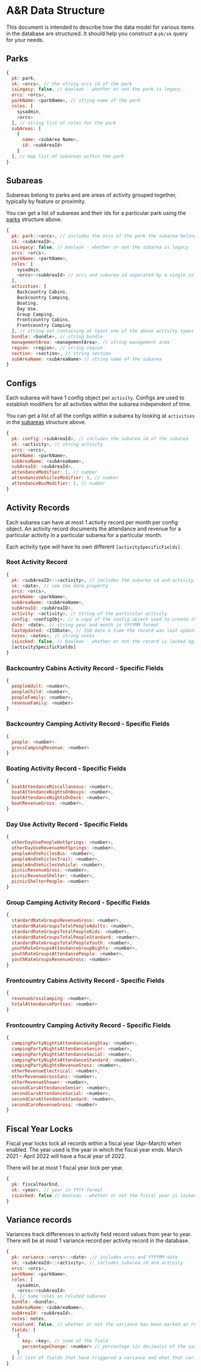 # A&R Data Structure

This document is intended to describe how the data model for various items in the database are structured. It should help you construct a `pk/sk` query for your needs.

## Parks
```js
{
  pk: park,
  sk: <orcs>, // the string orcs id of the park
  isLegacy: false, // boolean - whether or not the park is legacy
  orcs: <orcs>,
  parkName: <parkName>, // string name of the park
  roles: [
    sysadmin,
    <orcs>
  ], // string list of roles for the park
  subAreas: [
    {
      name: <subArea Name>,
      id: <subAreaId>
    }
  ], // map list of subareas within the park
}
```

## Subareas

Subareas belong to parks and are areas of activity grouped together, typically by feature or proximity.

You can get a list of subareas and their ids for a particular park using the [parks](#parks) structure above.

```js
{
  pk: park::<orcs>, // includes the orcs of the park the subarea belongs to
  sk: <subAreaID>,
  isLegacy: false, // boolean - whether or not the subarea is legacy
  orcs: <orcs>,
  parkName: <parkName>,
  roles: [
    sysadmin,
    <orcs>:<subAreaId> // orcs and subarea id separated by a single colon
  ],
  activities: [
    Backcountry Cabins,
    Backcountry Camping,
    Boating,
    Day Use,
    Group Camping,
    Frontcountry Cabins,
    Frontcountry Camping
  ], // string set containing at least one of the above activity types
  bundle: <bundle>, // string bundle
  managementArea: <managementArea>, // string management area
  region: <region>, // string region
  section: <section>, // string section
  subAreaName: <subAreaName> // string name of the subarea
}
```

## Configs

Each subarea will have 1 config object per `activity`. Configs are used to establish modifiers for all activities within the subarea independent of time.

You can get a list of all the configs within a subarea by looking at `activities` in the [subareas](#subareas) structure above.

```js
{
  pk: config::<subAreaId>, // includes the subarea id of the subarea
  sk: <activity>, // string activity
  orcs: <orcs>,
  parkName: <parkName>,
  subAreaName: <subAreaName>,
  subAreaId: <subAreaId>,
  attendanceModifier: 1, // number
  attendanceVehiclesModifier: 1, // number
  attendanceBusModifier: 1, // number
}
```

## Activity Records

Each subarea can have at most 1 activity record per month per config object. An activity record documents the attendance and revenue for a particular activity in a particular subarea for a particular month.

Each activity type will have its own different `[activitySpecificFields]`.

### Root Activity Record
```js
{
  pk: <subAreaID>::<activity>, // includes the subarea id and activity
  sk: <date>, // see the date property
  orcs: <orcs>,
  parkName: <parkName>,
  subAreaName: <subAreaName>,
  subAreaId: <subAreaID>,
  activity: <activity>, // string of the particular activity
  config: <configObj>, // a copy of the config object used to create the activity record
  date: <date>, // string year and month in YYYYMM format
  lastUpdated: <ISODate>, // ISO date & time the record was last updated
  notes: <notes>, // string notes
  isLocked: false, // boolean - whether or not the record is locked against editing
  [activitySpecificFields]
}
```

### Backcountry Cabins Activity Record - Specific Fields
```js
{
  peopleAdult: <number>,
  peopleChild: <number>,
  peopleFamily: <number>,
  revenueFamily: <number>
}
```

### Backcountry Camping Activity Record - Specific Fields
```js
{
  people: <number>.
  grossCampingRevenue: <number>
}
```

### Boating Activity Record - Specific Fields
```js
{
  boatAttendanceMiscellaneous: <number>,
  boatAttendanceNightsOnBouys: <number>,
  boatAttendanceNightsOnDock: <number>,
  boatRevenueGross: <number>,
}
```

### Day Use Activity Record - Specific Fields
```js
{
  otherDayUsePeopleHotSprings: <number>,
  otherDayUseRevenueHotSprings: <number>,
  peopleAndVehiclesBus: <number>,
  peopleAndVehiclesTrail: <number>,
  peopleAndVehiclesVehicle: <number>,
  picnicRevenueGross: <number>,
  picnicRevenueShelter: <number>,
  picnicShelterPeople: <number>
}
```

### Group Camping Activity Record - Specific Fields
```js
{
  standardRateGroupsRevenueGross: <number>,
  standardRateGroupsTotalPeopleAdults: <number>,
  standardRateGroupsTotalPeopleKids: <number>,
  standardRateGroupsTotalPeopleStandard: <number>,
  standardRateGroupsTotalPeopleYouth: <number>,
  youthRateGroupsAttendanceGroupNights: <number>,
  youthRateGroupsAttendancePeople: <number>,
  youthRateGroupsRevenueGross: <number>
}
```

### Frontcountry Cabins Activity Record - Specific Fields
```js
{
  revenueGrossCamping: <number>,
  totalAttendanceParties: <number>
}
```

### Frontcountry Camping Activity Record - Specific Fields
```js
{
  campingPartyNightsAttendanceLongStay: <number>,
  campingPartyNightsAttendanceSenior: <number>,
  campingPartyNightsAttendanceSocial: <number>,
  campingPartyNightsAttendanceStandard: <number>,
  campingPartyNightsRevenueGross: <number>,
  otherRevenueElectrical: <number>,
  otherRevenueGrossSani: <number>,
  otherRevenueShower: <number>,
  secondCarsAttendanceSenior: <number>,
  secondCarsAttendanceSocial: <number>,
  secondCarsAttendanceStandard: <number>,
  secondCarsRevenueGross: <number>
}
```

## Fiscal Year Locks
Fiscal year locks lock all records within a fiscal year (Apr-March) when enabled. The year used is the year in which the fiscal year ends.  March 2021 - April 2022 will have a fiscal year of 2022.

There will be at most 1 fiscal year lock per year.

```js
{
  pk: fiscalYearEnd,
  sk: <year>, // year in YYYY format
  isLocked: false // boolean - whether or not the fiscal year is locked
}
```

## Variance records
Variances track differences in activity field record values from year to year. There will be at most 1 variance record per activity record in the database.

```js
{
  pk: variance::<orcs>::<date> ,// includes orcs and YYYYMM date
  sk: <subAreaId>::<activity>, // includes subarea id and activity
  orcs: <orcs>,
  parkName: <parkName>,
  roles: [
    sysadmin,
    <orcs>:<subAreaId>
  ], // same roles as related subarea
  bundle: <bundle>,
  subAreaName: <subAreaName>,
  subAreaId: <subAreaId>,
  notes: notes,
  resolved: false, // whether or not the variance has been marked as resolved
  fields: [
    {
      key: <key>, // name of the field
      percentageChange: <number> // percentage (in decimals) of the variance
    }
  ] // list of fields that have triggered a variance and what that variance is
}
```
